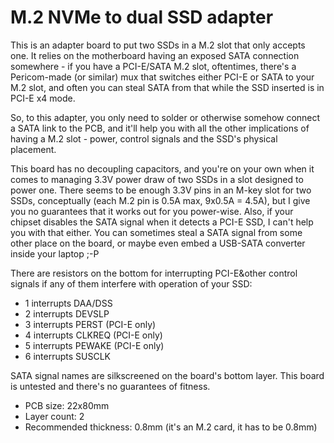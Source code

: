 # M.2 NVMe to dual SSD adapter

This is an adapter board to put two SSDs in a M.2 slot that only accepts one.
It relies on the motherboard having an exposed SATA connection somewhere -
if you have a PCI-E/SATA M.2 slot, oftentimes, there's a Pericom-made (or similar) mux
that switches either PCI-E or SATA to your M.2 slot,
and often you can steal SATA from that while the SSD inserted is in PCI-E x4 mode.

So, to this adapter, you only need to solder or otherwise somehow connect a SATA link to the PCB,
and it'll help you with all the other implications of having a M.2 slot - power,
control signals and the SSD's physical placement.

This board has no decoupling capacitors, and you're on your own when it comes to managing 3.3V power draw
of two SSDs in a slot designed to power one. There seems to be enough 3.3V pins in an M-key slot for two SSDs,
conceptually (each M.2 pin is 0.5A max, 9x0.5A = 4.5A), but I give you no guarantees that it works out for you power-wise.
Also, if your chipset disables the SATA signal when it detects a PCI-E SSD, I can't help you with that either.
You can sometimes steal a SATA signal from some other place on the board, or maybe even
embed a USB-SATA converter inside your laptop ;-P

There are resistors on the bottom for interrupting PCI-E&other control signals
if any of them interfere with operation of your SSD:

* 1 interrupts DAA/DSS
* 2 interrupts DEVSLP
* 3 interrupts PERST (PCI-E only)
* 4 interrupts CLKREQ (PCI-E only)
* 5 interrupts PEWAKE (PCI-E only)
* 6 interrupts SUSCLK

SATA signal names are silkscreened on the board's bottom layer.
This board is untested and there's no guarantees of fitness.

- PCB size: 22x80mm
- Layer count: 2
- Recommended thickness: 0.8mm (it's an M.2 card, it has to be 0.8mm)
